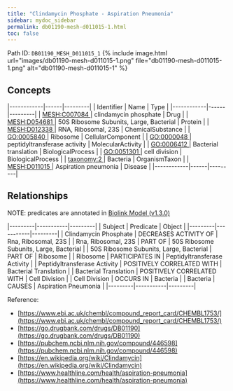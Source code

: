 ```yaml
---
title: "Clindamycin Phosphate - Aspiration Pneumonia"
sidebar: mydoc_sidebar
permalink: db01190-mesh-d011015-1.html
toc: false 
---
```



Path ID: `DB01190_MESH_D011015_1`
{% include image.html url="images/db01190-mesh-d011015-1.png" file="db01190-mesh-d011015-1.png" alt="db01190-mesh-d011015-1" %}

## Concepts

|------------|------|---------|
| Identifier | Name | Type    |
|------------|------|---------|
| <a href="https://identifiers.org/MESH:C007084">MESH:C007084 </a> | clindamycin phosphate | Drug |
| <a href="https://identifiers.org/MESH:D054681">MESH:D054681 </a> | 50S Ribosome Subunits, Large, Bacterial | Protein |
| <a href="https://identifiers.org/MESH:D012338">MESH:D012338 </a> | RNA, Ribosomal, 23S | ChemicalSubstance |
| <a href="https://identifiers.org/GO:0005840">GO:0005840 </a> | Ribosome | CellularComponent |
| <a href="https://identifiers.org/GO:0000048">GO:0000048 </a> | peptidyltransferase activity | MolecularActivity |
| <a href="https://identifiers.org/GO:0006412">GO:0006412 </a> | Bacterial translation | BiologicalProcess |
| <a href="https://identifiers.org/GO:0051301">GO:0051301 </a> | cell division | BiologicalProcess |
| <a href="https://identifiers.org/taxonomy:2">taxonomy:2 </a> | Bacteria | OrganismTaxon |
| <a href="https://identifiers.org/MESH:D011015">MESH:D011015 </a> | Aspiration pneumonia | Disease |
|------------|------|---------|

## Relationships


NOTE: predicates are annotated in <a href="https://github.com/biolink/biolink-model/releases/tag/v1.3.0">Biolink Model (v1.3.0)</a>

|---------|-----------|---------|
| Subject | Predicate | Object  |
|---------|-----------|---------|
| Clindamycin Phosphate | DECREASES ACTIVITY OF | Rna, Ribosomal, 23S |
| Rna, Ribosomal, 23S | PART OF | 50S Ribosome Subunits, Large, Bacterial |
| 50S Ribosome Subunits, Large, Bacterial | PART OF | Ribosome |
| Ribosome | PARTICIPATES IN | Peptidyltransferase Activity |
| Peptidyltransferase Activity | POSITIVELY CORRELATED WITH | Bacterial Translation |
| Bacterial Translation | POSITIVELY CORRELATED WITH | Cell Division |
| Cell Division | OCCURS IN | Bacteria |
| Bacteria | CAUSES | Aspiration Pneumonia |
|---------|-----------|---------|

Reference: 
  - [https://www.ebi.ac.uk/chembl/compound_report_card/CHEMBL1753/](https://www.ebi.ac.uk/chembl/compound_report_card/CHEMBL1753/)
  - [https://go.drugbank.com/drugs/DB01190](https://go.drugbank.com/drugs/DB01190)
  - [https://pubchem.ncbi.nlm.nih.gov/compound/446598](https://pubchem.ncbi.nlm.nih.gov/compound/446598)
  - [https://en.wikipedia.org/wiki/Clindamycin](https://en.wikipedia.org/wiki/Clindamycin)
  - [https://www.healthline.com/health/aspiration-pneumonia](https://www.healthline.com/health/aspiration-pneumonia)

